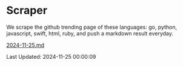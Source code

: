 # Scraper

We scrape the github trending page of these languages: go, python, javascript, swift, html, ruby, and push a markdown result everyday.

[2024-11-25.md](https://github.com/henson/Scraper/blob/master/2024-11-25.md)

Last Updated: 2024-11-25 00:00:09